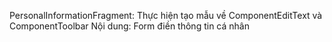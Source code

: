 PersonalInformationFragment:
Thực hiện tạo mẫu về ComponentEditText và ComponentToolbar
Nội dung: Form điền thông tin cá nhân